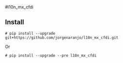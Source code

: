 #l10n_mx_cfdi

## Install
`# pip install --upgrade git+https://github.com/jorgenaranjo/l10n_mx_cfdi.git`

Or

`# pip install --upgrade --pre l10n_mx_cfdi`
